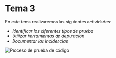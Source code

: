 # Tema 3

En este tema realizaremos las siguientes actividades:
- *Identificar los diferentes tipos de prueba*
- *Utilizar herramientas de depuración*
- *Documentar las incidencias*

![Proceso de prueba de código](https://blogger.googleusercontent.com/img/b/R29vZ2xl/AVvXsEjtVRKi9d26fWU2eHOLrTFa-sR6o5u3tSYsfJWgMoz12-HdFo8fhoWxtVP55buSS9itpoSdmo3ORbAIDSuC8LGcK-4ga_GoMTyIvD_rQVafzifkkBzBshMUri1Jm5zsBq2jzjnIfSLjKs-L/s1600/Las+Pruebas+de+Calidad+de+Software+en+10+pasos.png)
